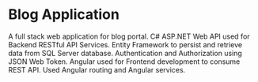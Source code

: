 # Blog Application

A full stack web application for blog portal. C# ASP.NET Web API used for Backend RESTful API Services. Entity Framework to persist and retrieve data from SQL Server database. Authentication and Authorization using JSON Web Token. Angular used for Frontend development to consume REST API. Used Angular routing and Angular services.
